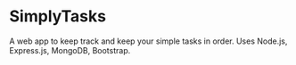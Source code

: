 # SimplyTasks
A web app to keep track and keep your simple tasks in order. Uses Node.js, Express.js, MongoDB, Bootstrap.
